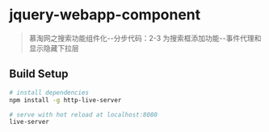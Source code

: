 # jquery-webapp-component

> 慕淘网之搜索功能组件化--分步代码：2-3 为搜索框添加功能--事件代理和显示隐藏下拉层

## Build Setup

``` bash
# install dependencies
npm install -g http-live-server

# serve with hot reload at localhost:8080
live-server

```